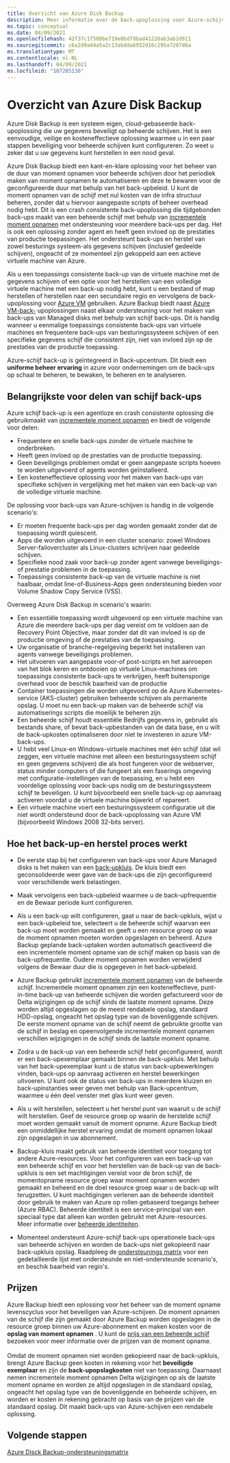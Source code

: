 ```yaml
---
title: Overzicht van Azure Disk Backup
description: Meer informatie over de back-upoplossing voor Azure-schijven.
ms.topic: conceptual
ms.date: 04/09/2021
ms.openlocfilehash: 42f37c1f500be719e0bd79bad41226ab3ab2d911
ms.sourcegitcommit: c6a2d9a44a5a2c13abddab932d16c295a7207d6a
ms.translationtype: MT
ms.contentlocale: nl-NL
ms.lasthandoff: 04/09/2021
ms.locfileid: "107285136"
---
```

# <a name="overview-of-azure-disk-backup"></a>Overzicht van Azure Disk Backup

Azure Disk Backup is een systeem eigen, cloud-gebaseerde back-upoplossing die uw gegevens beveiligt op beheerde schijven. Het is een eenvoudige, veilige en kosteneffectieve oplossing waarmee u in een paar stappen beveiliging voor beheerde schijven kunt configureren. Zo weet u zeker dat u uw gegevens kunt herstellen in een nood geval.

Azure Disk Backup biedt een kant-en-klare oplossing voor het beheer van de duur van moment opnamen voor beheerde schijven door het periodiek maken van moment opnamen te automatiseren en deze te bewaren voor de geconfigureerde duur met behulp van het back-upbeleid. U kunt de moment opnamen van de schijf met nul kosten van de infra structuur beheren, zonder dat u hiervoor aangepaste scripts of beheer overhead nodig hebt. Dit is een crash consistente back-upoplossing die tijdgebonden back-ups maakt van een beheerde schijf met behulp van [incrementele moment opnamen](../virtual-machines/disks-incremental-snapshots.md) met ondersteuning voor meerdere back-ups per dag. Het is ook een oplossing zonder agent en heeft geen invloed op de prestaties van productie toepassingen. Het ondersteunt back-ups en herstel van zowel besturings systeem-als gegevens schijven (inclusief gedeelde schijven), ongeacht of ze momenteel zijn gekoppeld aan een actieve virtuele machine van Azure.

Als u een toepassings consistente back-up van de virtuele machine met de gegevens schijven of een optie voor het herstellen van een volledige virtuele machine met een back-up nodig hebt, kunt u een bestand of map herstellen of herstellen naar een secundaire regio en vervolgens de back-upoplossing voor [Azure VM](backup-azure-vms-introduction.md) gebruiken. Azure Backup biedt naast [Azure VM-back-](./backup-azure-vms-introduction.md) upoplossingen naast elkaar ondersteuning voor het maken van back-ups van Managed disks met behulp van schijf back-ups. Dit is handig wanneer u eenmalige toepassings consistente back-ups van virtuele machines en frequentere back-ups van besturingssysteem schijven of een specifieke gegevens schijf die consistent zijn, niet van invloed zijn op de prestaties van de productie toepassing.

Azure-schijf back-up is geïntegreerd in Back-upcentrum. Dit biedt een **uniforme beheer ervaring** in azure voor ondernemingen om de back-ups op schaal te beheren, te bewaken, te beheren en te analyseren.

## <a name="key-benefits-of-disk-backup"></a>Belangrijkste voor delen van schijf back-ups

Azure schijf back-up is een agentloze en crash consistente oplossing die gebruikmaakt van [incrementele moment opnamen](../virtual-machines/disks-incremental-snapshots.md) en biedt de volgende voor delen:

- Frequentere en snelle back-ups zonder de virtuele machine te onderbreken.
- Heeft geen invloed op de prestaties van de productie toepassing.
- Geen beveiligings problemen omdat er geen aangepaste scripts hoeven te worden uitgevoerd of agents worden geïnstalleerd.
- Een kosteneffectieve oplossing voor het maken van back-ups van specifieke schijven in vergelijking met het maken van een back-up van de volledige virtuele machine.

De oplossing voor back-ups van Azure-schijven is handig in de volgende scenario's:

- Er moeten frequente back-ups per dag worden gemaakt zonder dat de toepassing wordt quiescent.
- Apps die worden uitgevoerd in een cluster scenario: zowel Windows Server-failovercluster als Linux-clusters schrijven naar gedeelde schijven.
- Specifieke nood zaak voor back-up zonder agent vanwege beveiligings-of prestatie problemen in de toepassing.
- Toepassings consistente back-up van de virtuele machine is niet haalbaar, omdat line-of-Business-Apps geen ondersteuning bieden voor Volume Shadow Copy Service (VSS).

Overweeg Azure Disk Backup in scenario's waarin:

- Een essentiële toepassing wordt uitgevoerd op een virtuele machine van Azure die meerdere back-ups per dag vereist om te voldoen aan de Recovery Point Objective, maar zonder dat dit van invloed is op de productie omgeving of de prestaties van de toepassing.
- Uw organisatie of branche-regelgeving beperkt het installeren van agents vanwege beveiligings problemen.
- Het uitvoeren van aangepaste voor-of post-scripts en het aanroepen van het blok keren en ontdooien op virtuele Linux-machines om toepassings consistente back-ups te verkrijgen, heeft buitensporige overhead voor de beschik baarheid van de productie
- Container toepassingen die worden uitgevoerd op de Azure Kubernetes-service (AKS-cluster) gebruiken beheerde schijven als permanente opslag. U moet nu een back-up maken van de beheerde schijf via automatiserings scripts die moeilijk te beheren zijn.
- Een beheerde schijf houdt essentiële Bedrijfs gegevens in, gebruikt als bestands share, of bevat back-upbestanden van de data base, en u wilt de back-upkosten optimaliseren door niet te investeren in azure VM-back-ups.
- U hebt veel Linux-en Windows-virtuele machines met één schijf (dat wil zeggen, een virtuele machine met alleen een besturingssysteem schijf en geen gegevens schijven) die als host fungeren voor de webserver, status minder computers of die fungeert als een faserings omgeving met configuratie-instellingen van de toepassing, en u hebt een voordelige oplossing voor back-ups nodig om de besturingssysteem schijf te beveiligen. U kunt bijvoorbeeld een snelle back-up op aanvraag activeren voordat u de virtuele machine bijwerkt of repareert.
- Een virtuele machine voert een besturingssysteem configuratie uit die niet wordt ondersteund door de back-upoplossing van Azure VM (bijvoorbeeld Windows 2008 32-bits server).

## <a name="how-the-backup-and-restore-process-works"></a>Hoe het back-up-en herstel proces werkt

- De eerste stap bij het configureren van back-ups voor Azure Managed disks is het maken van een [back-upkluis](backup-vault-overview.md). De kluis biedt een geconsolideerde weer gave van de back-ups die zijn geconfigureerd voor verschillende werk belastingen.

- Maak vervolgens een back-upbeleid waarmee u de back-upfrequentie en de Bewaar periode kunt configureren.

- Als u een back-up wilt configureren, gaat u naar de back-upkluis, wijst u een back-upbeleid toe, selecteert u de beheerde schijf waarvan een back-up moet worden gemaakt en geeft u een resource groep op waar de moment opnamen moeten worden opgeslagen en beheerd. Azure Backup geplande back-uptaken worden automatisch geactiveerd die een incrementele moment opname van de schijf maken op basis van de back-upfrequentie. Oudere moment opnamen worden verwijderd volgens de Bewaar duur die is opgegeven in het back-upbeleid.

- Azure Backup gebruikt [incrementele moment opnamen](../virtual-machines/disks-incremental-snapshots.md#restrictions) van de beheerde schijf. Incrementele moment opnamen zijn een kosteneffectieve, punt-in-time back-up van beheerde schijven die worden gefactureerd voor de Delta wijzigingen op de schijf sinds de laatste moment opname. Deze worden altijd opgeslagen op de meest rendabele opslag, standaard HDD-opslag, ongeacht het opslag type van de bovenliggende schijven. De eerste moment opname van de schijf neemt de gebruikte grootte van de schijf in beslag en opeenvolgende incrementele moment opnamen verschillen wijzigingen in de schijf sinds de laatste moment opname.

- Zodra u de back-up van een beheerde schijf hebt geconfigureerd, wordt er een back-upexemplaar gemaakt binnen de back-upkluis. Met behulp van het back-upexemplaar kunt u de status van back-upbewerkingen vinden, back-ups op aanvraag activeren en herstel bewerkingen uitvoeren. U kunt ook de status van back-ups in meerdere kluizen en back-upinstanties weer geven met behulp van Back-upcentrum, waarmee u één deel venster met glas kunt weer geven.

- Als u wilt herstellen, selecteert u het herstel punt van waaruit u de schijf wilt herstellen. Geef de resource groep op waarin de herstelde schijf moet worden gemaakt vanuit de moment opname. Azure Backup biedt een onmiddellijke herstel ervaring omdat de moment opnamen lokaal zijn opgeslagen in uw abonnement.

- Backup-kluis maakt gebruik van beheerde identiteit voor toegang tot andere Azure-resources. Voor het configureren van een back-up van een beheerde schijf en voor het herstellen van de back-up van de back-upkluis is een set machtigingen vereist voor de bron schijf, de momentopname resource groep waar moment opnamen worden gemaakt en beheerd en de doel resource groep waar u de back-up wilt terugzetten. U kunt machtigingen verlenen aan de beheerde identiteit door gebruik te maken van Azure op rollen gebaseerd toegangs beheer (Azure RBAC). Beheerde identiteit is een service-principal van een speciaal type dat alleen kan worden gebruikt met Azure-resources. Meer informatie over [beheerde identiteiten](../active-directory/managed-identities-azure-resources/overview.md).

- Momenteel ondersteunt Azure-schijf back-ups operationele back-ups van beheerde schijven en worden de back-ups niet gekopieerd naar back-upkluis opslag. Raadpleeg de [ondersteunings matrix](disk-backup-support-matrix.md) voor een gedetailleerde lijst met ondersteunde en niet-ondersteunde scenario's, en beschik baarheid van regio's.

## <a name="pricing"></a>Prijzen

Azure Backup biedt een oplossing voor het beheer van de moment opname levenscyclus voor het beveiligen van Azure-schijven. De moment opnamen van de schijf die zijn gemaakt door Azure Backup worden opgeslagen in de resource groep binnen uw Azure-abonnement en maken kosten voor de **opslag van moment opnamen** . U kunt de [prijs van een beheerde schijf](https://azure.microsoft.com/pricing/details/managed-disks/) bezoeken voor meer informatie over de prijzen van de moment opname.<br></br>Omdat de moment opnamen niet worden gekopieerd naar de back-upkluis, brengt Azure Backup geen kosten in rekening voor het **beveiligde exemplaar** en zijn de **back-upopslagkosten** niet van toepassing. Daarnaast nemen incrementele moment opnamen Delta wijzigingen op als de laatste moment opname en worden ze altijd opgeslagen in de standaard opslag, ongeacht het opslag type van de bovenliggende en beheerde schijven, en worden er kosten in rekening gebracht op basis van de prijzen van de standaard opslag. Dit maakt back-ups van Azure-schijven een rendabele oplossing.

## <a name="next-steps"></a>Volgende stappen

[Azure Disck Backup-ondersteuningsmatrix](disk-backup-support-matrix.md)
